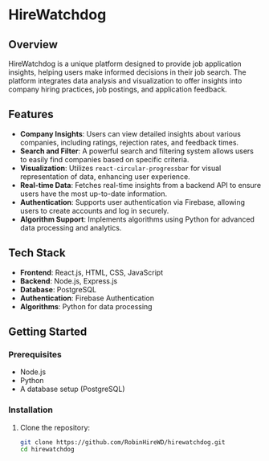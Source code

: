 # HireWatchdog

## Overview
HireWatchdog is a unique platform designed to provide job application insights, helping users make informed decisions in their job search. The platform integrates data analysis and visualization to offer insights into company hiring practices, job postings, and application feedback.

## Features
- **Company Insights**: Users can view detailed insights about various companies, including ratings, rejection rates, and feedback times.
- **Search and Filter**: A powerful search and filtering system allows users to easily find companies based on specific criteria.
- **Visualization**: Utilizes `react-circular-progressbar` for visual representation of data, enhancing user experience.
- **Real-time Data**: Fetches real-time insights from a backend API to ensure users have the most up-to-date information.
- **Authentication**: Supports user authentication via Firebase, allowing users to create accounts and log in securely.
- **Algorithm Support**: Implements algorithms using Python for advanced data processing and analytics.

## Tech Stack
- **Frontend**: React.js, HTML, CSS, JavaScript
- **Backend**: Node.js, Express.js
- **Database**: PostgreSQL
- **Authentication**: Firebase Authentication
- **Algorithms**: Python for data processing

## Getting Started

### Prerequisites
- Node.js
- Python 
- A database setup (PostgreSQL)

### Installation
1. Clone the repository:
   ```bash
   git clone https://github.com/RobinHireWD/hirewatchdog.git
   cd hirewatchdog
